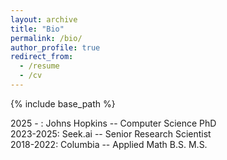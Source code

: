 ```yaml
---
layout: archive
title: "Bio"
permalink: /bio/
author_profile: true
redirect_from:
  - /resume
  - /cv
---
```


{% include base_path %}

2025 - : Johns Hopkins -- Computer Science PhD  
2023-2025: Seek.ai -- Senior Research Scientist  
2018-2022: Columbia -- Applied Math B.S. M.S. 
